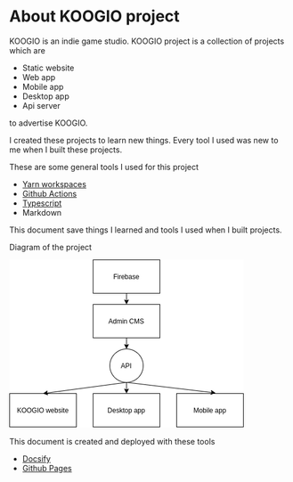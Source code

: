# About KOOGIO project

KOOGIO is an indie game studio. KOOGIO project is a collection of projects which are 
* Static website
* Web app
* Mobile app
* Desktop app 
* Api server 

to advertise KOOGIO. 

I created these projects to learn new things. Every tool I used was new to me when I built these projects.

These are some general tools I used for this project
* [Yarn workspaces](https://classic.yarnpkg.com/en/docs/workspaces/)
* [Github Actions](https://github.com/features/actions)
* [Typescript](https://www.typescriptlang.org/)
* Markdown

This document save things I learned and tools I used when I built projects.

Diagram of the project

![diagram](assets/img/project-diagram.png)

This document is created and deployed with these tools
* [Docsify](https://docsify.js.org/)
* [Github Pages](https://pages.github.com/)
